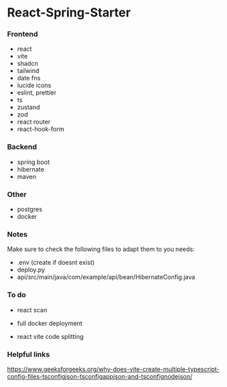 # React-Spring-Starter

### Frontend

- react
- vite
- shadcn
- tailwind
- date fns
- lucide icons
- eslint, prettier
- ts
- zustand
- zod
- react router
- react-hook-form

### Backend

- spring boot
- hibernate
- maven

### Other

- postgres
- docker

### Notes

Make sure to check the following files to adapt them to you needs:

- .env (create if doesnt exist)
- deploy.py
- api/src/main/java/com/example/api/bean/HibernateConfig.java

### To do

- react scan
- full docker deployment

- react vite code splitting

### Helpful links

<https://www.geeksforgeeks.org/why-does-vite-create-multiple-typescript-config-files-tsconfigjson-tsconfigappjson-and-tsconfignodejson/>
